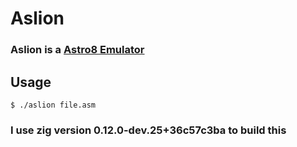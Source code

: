 # Aslion
### Aslion is a [Astro8 Emulator](https://github.com/sam-astro/Astro8-Computer)

## Usage
```console
$ ./aslion file.asm
```

### I use zig version 0.12.0-dev.25+36c57c3ba to build this
